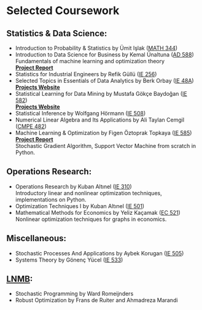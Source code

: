 # Selected Coursework

## Statistics & Data Science:
*	Introduction to Probability & Statistics by Ümit Işlak ([MATH 344](/Syllabus/MATH344.pdf))
* Introduction to Data Science for Business by Kemal Ünaltuna ([AD 588](/Syllabus/AD588.pdf)) \
Fundamentals of machine learning and optimization theory \
[**Project Report**](/ProjectswoJournal/AD588Report.pdf)
*	Statistics for Industrial Engineers by Refik Güllü ([IE 256](/Syllabus/IE256.pdf))
*	Selected Topics in Essentials of Data Analytics by Berk Orbay ([IE 48A](/Syllabus/IE48A.pdf)) \
[**Projects Website**](https://pjournal.github.io/boun01-ilaydacelenk/)
* Statistical Learning for Data Mining by Mustafa Gökçe Baydoğan ([IE 582](/Syllabus/IE582.pdf)) \
[**Projects Website**](https://bu-ie-582.github.io/fall20-ilaydacelenk/)
* Statistical Inference by Wolfgang Hörmann ([IE 508](/Syllabus/IE508.pdf))
* Numerical Linear Algebra and Its Applications by Ali Taylan Cemgil ([CMPE 482](/Syllabus/CMPE482.pdf))
* Machine Learning & Optimization by Figen Öztoprak Topkaya ([IE 585](/Syllabus/IE585.pdf)) \
[**Project Report**](/ProjectswoJournal/IE585Report.pdf) \
Stochastic Gradient Algorithm, Support Vector Machine from scratch in Python.

## Operations Research:
* Operations Research by Kuban Altınel ([IE 310](/Syllabus/IE310.pdf)) \
Introductory linear and nonlinear optimization techniques, implementations on Python.
* Optimization Techniques I by Kuban Altınel ([IE 501](/Syllabus/IE501.pdf))
* Mathematical Methods for Economics by Yeliz Kaçamak ([EC 521](/Syllabus/EC521.pdf)) \
Nonlinear optimization techniques for graphs in economics.

## Miscellaneous:
*	Stochastic Processes And Applications by Aybek Korugan ([IE 505](/Syllabus/IE505.pdf))
* Systems Theory by Gönenç Yücel ([IE 533](/Syllabus/IE533.pdf))

## [LNMB](https://www.lnmb.nl/):
* Stochastic Programming by Ward Romeijnders
* Robust Optimization by Frans de Ruiter and Ahmadreza Marandi
